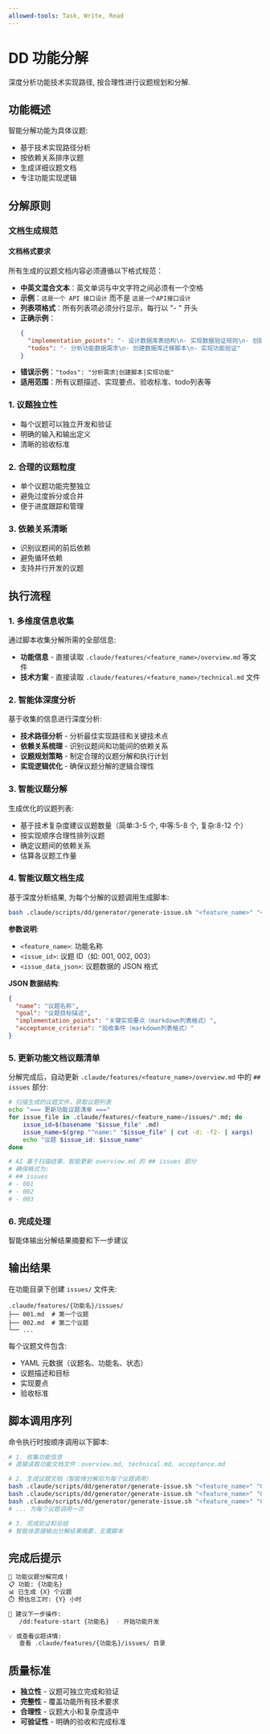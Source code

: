 ```yaml
---
allowed-tools: Task, Write, Read
---
```


# DD 功能分解

深度分析功能技术实现路径, 按合理性进行议题规划和分解.

## 功能概述

智能分解功能为具体议题:

- 基于技术实现路径分析
- 按依赖关系排序议题
- 生成详细议题文档
- 专注功能实现逻辑

## 分解原则

### 文档生成规范

#### 文档格式要求

所有生成的议题文档内容必须遵循以下格式规范：

- **中英文混合文本**：英文单词与中文字符之间必须有一个空格
- **示例**：`这是一个 API 接口设计` 而不是 `这是一个API接口设计`
- **列表项格式**：所有列表项必须分行显示，每行以 "- " 开头
- **正确示例**：
  ```json
  {
    "implementation_points": "- 设计数据库表结构\n- 实现数据验证规则\n- 创建数据库索引",
    "todos": "- 分析功能数据需求\n- 创建数据库迁移脚本\n- 实现功能验证"
  }
  ```
- **错误示例**：`"todos": "分析需求|创建脚本|实现功能"`
- **适用范围**：所有议题描述、实现要点、验收标准、todo列表等

### 1. 议题独立性

- 每个议题可以独立开发和验证
- 明确的输入和输出定义
- 清晰的验收标准

### 2. 合理的议题粒度

- 单个议题功能完整独立
- 避免过度拆分或合并
- 便于进度跟踪和管理

### 3. 依赖关系清晰

- 识别议题间的前后依赖
- 避免循环依赖
- 支持并行开发的议题

## 执行流程

### 1. 多维度信息收集

通过脚本收集分解所需的全部信息:

- **功能信息** - 直接读取 `.claude/features/<feature_name>/overview.md` 等文件
- **技术方案** - 直接读取 `.claude/features/<feature_name>/technical.md` 文件

### 2. 智能体深度分析

基于收集的信息进行深度分析:

- **技术路径分析** - 分析最佳实现路径和关键技术点
- **依赖关系梳理** - 识别议题间和功能间的依赖关系
- **议题规划策略** - 制定合理的议题分解和执行计划
- **实现逻辑优化** - 确保议题分解的逻辑合理性

### 3. 智能议题分解

生成优化的议题列表:

- 基于技术复杂度建议议题数量（简单:3-5 个, 中等:5-8 个, 复杂:8-12 个）
- 按实现顺序合理性排列议题
- 确定议题间的依赖关系
- 估算各议题工作量

### 4. 智能议题文档生成

基于深度分析结果, 为每个分解的议题调用生成脚本:

```bash
bash .claude/scripts/dd/generator/generate-issue.sh "<feature_name>" "<issue_id>" '<issue_data_json>'
```

**参数说明**:

- `<feature_name>`: 功能名称
- `<issue_id>`: 议题 ID（如: 001, 002, 003）
- `<issue_data_json>`: 议题数据的 JSON 格式

**JSON 数据结构**:

```json
{
  "name": "议题名称",
  "goal": "议题目标描述",
  "implementation_points": "关键实现要点（markdown列表格式）",
  "acceptance_criteria": "验收条件（markdown列表格式）"
}
```

### 5. 更新功能文档议题清单

分解完成后，自动更新 `.claude/features/<feature_name>/overview.md` 中的 `## issues` 部分:

```bash
# 扫描生成的议题文件，获取议题列表
echo "=== 更新功能议题清单 ==="
for issue_file in .claude/features/<feature_name>/issues/*.md; do
    issue_id=$(basename "$issue_file" .md)
    issue_name=$(grep "^name:" "$issue_file" | cut -d: -f2- | xargs)
    echo "议题 $issue_id: $issue_name"
done

# AI 基于扫描结果，智能更新 overview.md 的 ## issues 部分
# 确保格式为:
# ## issues
# - 001
# - 002
# - 003
```

### 6. 完成处理

智能体输出分解结果摘要和下一步建议

## 输出结果

在功能目录下创建 `issues/` 文件夹:

```
.claude/features/{功能名}/issues/
├── 001.md  # 第一个议题
├── 002.md  # 第二个议题
└── ...
```

每个议题文件包含:

- YAML 元数据（议题名、功能名、状态）
- 议题描述和目标
- 实现要点
- 验收标准

## 脚本调用序列

命令执行时按顺序调用以下脚本:

```bash
# 1. 收集功能信息
# 直接读取功能文档文件：overview.md, technical.md, acceptance.md

# 2. 生成议题文档（智能体分解后为每个议题调用）
bash .claude/scripts/dd/generator/generate-issue.sh "<feature_name>" "001" '<issue1_json>'
bash .claude/scripts/dd/generator/generate-issue.sh "<feature_name>" "002" '<issue2_json>'
bash .claude/scripts/dd/generator/generate-issue.sh "<feature_name>" "003" '<issue3_json>'
# ... 为每个议题调用一次

# 3. 完成验证和总结
# 智能体直接输出分解结果摘要，无需脚本
```

## 完成后提示

```bash
🎯 功能议题分解完成！
📋 功能: {功能名}
📊 已生成 {X} 个议题
⏱️ 预估总工时: {Y} 小时

📝 建议下一步操作:
   /dd:feature-start {功能名}  - 开始功能开发

💡 或查看议题详情:
   查看 .claude/features/{功能名}/issues/ 目录
```

## 质量标准

- **独立性** - 议题可独立完成和验证
- **完整性** - 覆盖功能所有技术要求
- **合理性** - 议题大小和复杂度适中
- **可验证性** - 明确的验收和完成标准
